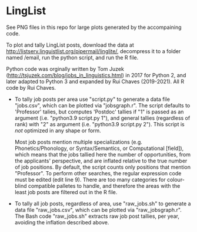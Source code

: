 # LingList
See PNG files in this repo for large plots generated by the accompaining code.

To plot and tally LingList posts, download the data at http://listserv.linguistlist.org/pipermail/linglite/, decompress it to a folder named /email, run the python script, and run the R file. 

Python code was orginally written by Tom Juzek (http://tsjuzek.com/blog/jobs_in_linguistics.html) in 2017 for Python 2, and later adapted to Python 3 and expanded by Rui Chaves (2019-2021). All R code by Rui Chaves. 

* To tally job posts per area use "script.py" to generate a data file "jobs.csv", which can be plotted via "jobsgraph.r". The script defaults to 'Professor' talies, but computes 'Postdoc' tallies if "1" is passed as an argument (i.e. "python3.9 script.py 1"), and general tallies (regardless of rank) with "2" as argument (i.e. "python3.9 script.py 2"). This script is *not* optimized in any shape or form.
  
  Most job posts mention multiple specializations (e.g. Phonetics/Phonology, or Syntax/Semantics, or Computational [field]), which means that the jobs tallied here the number of opportunities, from the applicants' perspective, and are inflated relative to the true number of job positions. By default, the script counts only positions that mention "Professor". To perform other searches, the regular expression code must be edited (edit line 9). 
There are too many categories for colour-blind compatible palletes to handle, and therefore the areas with the least job posts are filtered out in the R file.
  
* To tally all job posts, regardless of area, use "raw_jobs.sh" to generate a data file "raw_jobs.csv", which can be plotted via "raw_jobsgraph.r".
  The Bash code "raw_jobs.sh" extracts raw job post tallies, per year, avoiding the inflation described above.
